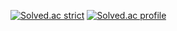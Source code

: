 [![Solved.ac strict](https://mazandi.herokuapp.com/api?handle=kimhajin8520&theme=dark)](https://solved.ac/kimhajin8520)
[![Solved.ac profile](https://mazassumnida.wtf/api/generate_badge?boj=kimhajin8520)](https://solved.ac/kimhajin8520)

<!--
**hajin-kim/hajin-kim** is a ✨ _special_ ✨ repository because its `README.md` (this file) appears on your GitHub profile.

Here are some ideas to get you started:

- 🔭 I’m currently working on ...
- 🌱 I’m currently learning ...
- 👯 I’m looking to collaborate on ...
- 🤔 I’m looking for help with ...
- 💬 Ask me about ...
- 📫 How to reach me: ...
- 😄 Pronouns: ...
- ⚡ Fun fact: ...
-->
